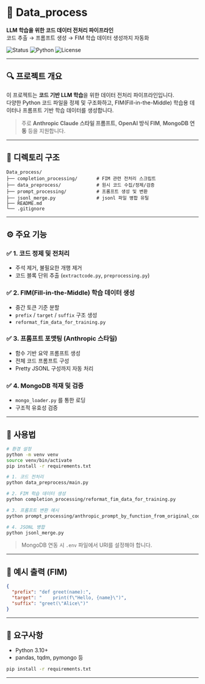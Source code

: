 # 🧠 Data_process

**LLM 학습을 위한 코드 데이터 전처리 파이프라인**  
코드 추출 → 프롬프트 생성 → FIM 학습 데이터 생성까지 자동화

![Status](https://img.shields.io/badge/Status-Active-green)
![Python](https://img.shields.io/badge/Python-3.10+-blue)
![License](https://img.shields.io/badge/License-MIT-lightgrey)

---

## 🔍 프로젝트 개요

이 프로젝트는 **코드 기반 LLM 학습**을 위한 데이터 전처리 파이프라인입니다.  
다양한 Python 코드 파일을 정제 및 구조화하고, FIM(Fill-in-the-Middle) 학습용 데이터나 프롬프트 기반 학습 데이터를 생성합니다.

> 주로 **Anthropic Claude 스타일 프롬프트**, **OpenAI 방식 FIM**, **MongoDB 연동** 등을 지원합니다.

---

## 🧱 디렉토리 구조

```
Data_process/
├── completion_processing/       # FIM 관련 전처리 스크립트
├── data_preprocess/             # 원시 코드 수집/정제/검증
├── prompt_processing/           # 프롬프트 생성 및 변환
├── jsonl_merge.py               # jsonl 파일 병합 유틸
├── README.md
└── .gitignore
```

---

## ⚙️ 주요 기능

### ✅ 1. 코드 정제 및 전처리
- 주석 제거, 불필요한 개행 제거
- 코드 블록 단위 추출 (`extractcode.py`, `preprocessing.py`)

### ✅ 2. FIM(Fill-in-the-Middle) 학습 데이터 생성
- 중간 토큰 기준 분할
- `prefix` / `target` / `suffix` 구조 생성
- `reformat_fim_data_for_training.py`

### ✅ 3. 프롬프트 포맷팅 (Anthropic 스타일)
- 함수 기반 요약 프롬프트 생성
- 전체 코드 프롬프트 구성
- Pretty JSONL 구성까지 자동 처리

### ✅ 4. MongoDB 적재 및 검증
- `mongo_loader.py` 를 통한 로딩
- 구조적 유효성 검증

---

## 🚀 사용법

```bash
# 환경 설정
python -m venv venv
source venv/bin/activate
pip install -r requirements.txt

# 1. 코드 전처리
python data_preprocess/main.py

# 2. FIM 학습 데이터 생성
python completion_processing/reformat_fim_data_for_training.py

# 3. 프롬프트 변환 예시
python prompt_processing/anthropic_prompt_by_function_from_original_code.py

# 4. JSONL 병합
python jsonl_merge.py
```

> MongoDB 연동 시 `.env` 파일에서 URI를 설정해야 합니다.

---

## 📁 예시 출력 (FIM)

```json
{
  "prefix": "def greet(name):",
  "target": "    print(f\"Hello, {name}\")",
  "suffix": "greet(\"Alice\")"
}
```

---

## 📌 요구사항

- Python 3.10+
- pandas, tqdm, pymongo 등

```bash
pip install -r requirements.txt
```

---

